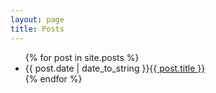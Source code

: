 ```yaml
---
layout: page
title: Posts
---
```


<ul>
  {% for post in site.posts %}
    <li>
      <span class="inline-post-date">{{ post.date | date_to_string }}</span><a href="{{ post.url }}">{{ post.title }}</a>
    </li>
  {% endfor %}
</ul>